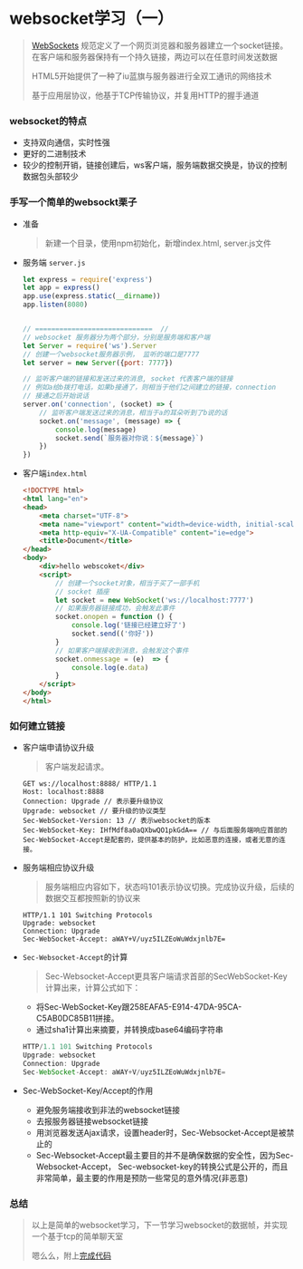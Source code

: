 # websocket学习（一）

> [WebSockets](https://developer.mozilla.org/en-US/docs/Web/API/WebSockets_API) 规范定义了一个网页浏览器和服务器建立一个socket链接。在客户端和服务器保持有一个持久链接，两边可以在任意时间发送数据
>
> HTML5开始提供了一种了iu蓝旗与服务器进行全双工通讯的网络技术
>
> 基于应用层协议，他基于TCP传输协议，并复用HTTP的握手通道

### websocket的特点

- 支持双向通信，实时性强
- 更好的二进制技术
- 较少的控制开销，链接创建后，ws客户端，服务端数据交换是，协议的控制数据包头部较少

### 手写一个简单的websockt栗子

- 准备

  > 新建一个目录，使用npm初始化，新增index.html, server.js文件

- 服务端 `server.js`

  ```javascript
  let express = require('express')
  let app = express()
  app.use(express.static(__dirname))
  app.listen(8080)
  
  
  // =============================  //
  // websocket 服务器分为两个部分，分别是服务端和客户端
  let Server = require('ws').Server
  // 创建一个websocket服务器示例， 监听的端口是7777
  let server = new Server({port: 7777})
  
  // 监听客户端的链接和发送过来的消息, socket 代表客户端的链接
  // 例如a给b拨打电话，如果b接通了，则相当于他们之间建立的链接，connection
  // 接通之后开始说话
  server.on('connection', (socket) => {
      // 监听客户端发送过来的消息，相当于a的耳朵听到了b说的话
      socket.on('message', (message) => {
          console.log(message)
          socket.send(`服务器对你说：${message}`)
      })
  })
  ```

- 客户端`index.html`

  ```html
  <!DOCTYPE html>
  <html lang="en">
  <head>
      <meta charset="UTF-8">
      <meta name="viewport" content="width=device-width, initial-scale=1.0">
      <meta http-equiv="X-UA-Compatible" content="ie=edge">
      <title>Document</title>
  </head>
  <body>
      <div>hello webscoket</div>
      <script>
          // 创建一个socket对象，相当于买了一部手机
          // socket 插座
          let socket = new WebSocket('ws://localhost:7777')
          // 如果服务器链接成功，会触发此事件
          socket.onopen = function () {
              console.log('链接已经建立好了')
              socket.send(('你好'))
          }
          // 如果客户端接收到消息，会触发这个事件
          socket.onmessage = (e)  => {
              console.log(e.data)
          }
      </script>
  </body>
  </html>
  ```

### 如何建立链接

- 客户端申请协议升级

  > 客户端发起请求。

  ```
  GET ws://localhost:8888/ HTTP/1.1
  Host: localhost:8888
  Connection: Upgrade // 表示要升级协议
  Upgrade: websocket // 要升级的协议类型
  Sec-WebSocket-Version: 13 // 表示websocket的版本
  Sec-WebSocket-Key: IHfMdf8a0aQXbwQO1pkGdA== // 与后面服务端响应首部的Sec-WebSocket-Accept是配套的，提供基本的防护，比如恶意的连接，或者无意的连接。
  ```

- 服务端相应协议升级

  > 服务端相应内容如下，状态吗101表示协议切换。完成协议升级，后续的数据交互都按照新的协议来

  ```
  HTTP/1.1 101 Switching Protocols
  Upgrade: websocket
  Connection: Upgrade
  Sec-WebSocket-Accept: aWAY+V/uyz5ILZEoWuWdxjnlb7E=
  ```

- `Sec-Websocket-Accept`的计算

  > Sec-Websocket-Accept更具客户端请求首部的SecWebSocket-Key计算出来，计算公式如下：

  + 将Sec-WebSocket-Key跟258EAFA5-E914-47DA-95CA-C5AB0DC85B11拼接。
  + 通过sha1计算出来摘要，并转换成base64编码字符串

  ```javascript
  HTTP/1.1 101 Switching Protocols
  Upgrade: websocket
  Connection: Upgrade
  Sec-WebSocket-Accept: aWAY+V/uyz5ILZEoWuWdxjnlb7E=
  ```

- Sec-WebSocket-Key/Accept的作用

  - 避免服务端接收到非法的websocket链接
  - 去报服务器链接websocket链接
  - 用浏览器发送Ajax请求，设置header时，Sec-Websocket-Accept是被禁止的
  - Sec-Websocket-Accept最主要目的并不是确保数据的安全性，因为Sec-Websocket-Accept， Sec-websocket-key的转换公式是公开的，而且非常简单，最主要的作用是预防一些常见的意外情况(非恶意)

### 总结

> 以上是简单的websocket学习，下一节学习websocket的数据帧，并实现一个基于tcp的简单聊天室
>
> 嗯么么，附上[完成代码](https://github.com/corner1990/dream/tree/master/src/zfnode/websocket/01)